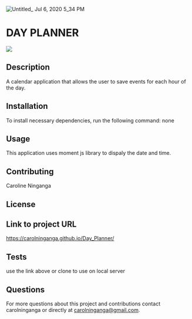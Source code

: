 
![Untitled_ Jul 6, 2020 5_34 PM](https://user-images.githubusercontent.com/33443452/86649205-87fe6680-bfaf-11ea-8e5d-3539b2ee7a41.gif)








# DAY PLANNER

![](Develop/image/Day_Planner_Image)

## Description
A calendar application that allows the user to save events for each hour of the day.



## Installation

To install necessary dependencies, run the following command:
none

## Usage
This application uses moment js library to dispaly the date and time.

## Contributing 
Caroline Ninganga

## License


## Link to project URL
https://carolninganga.github.io/Day_Planner/


## Tests

use the link above or clone to use on local server


## Questions

For more questions about this project and contributions contact carolninganga or directly at carolninganga@gmail.com.

